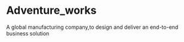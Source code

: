 # Adventure_works
A global manufacturing company,to design and deliver an end-to-end business solution
